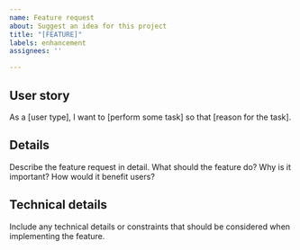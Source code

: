 ```yaml
---
name: Feature request
about: Suggest an idea for this project
title: "[FEATURE]"
labels: enhancement
assignees: ''

---
```


## User story
As a [user type],
I want to [perform some task]
so that [reason for the task].

## Details
Describe the feature request in detail. What should the feature do? Why is it important? How would it benefit users?

## Technical details
Include any technical details or constraints that should be considered when implementing the feature.
